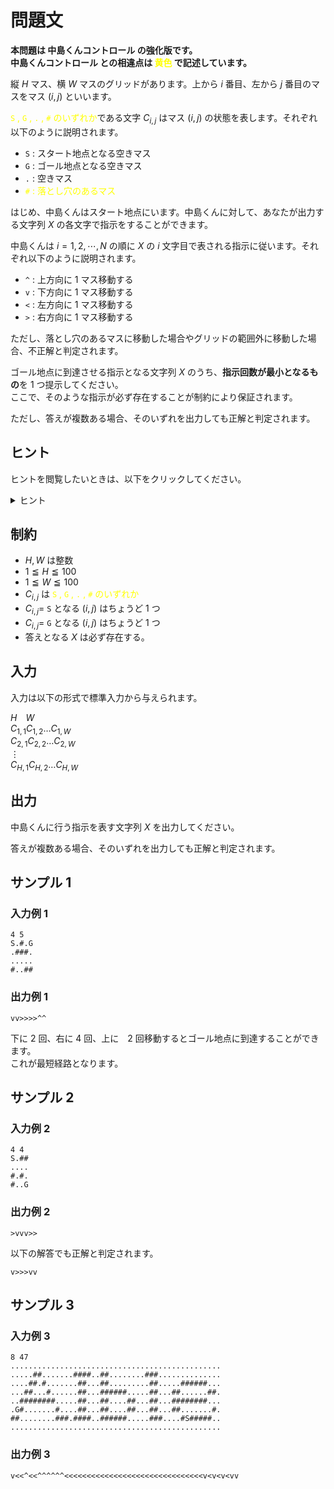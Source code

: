 # 問題文
<strong>
本問題は 中島くんコントロール の強化版です。<br/>  
中島くんコントロール との相違点は <font color="yellow">黄色</font> で記述しています。
</strong>

<br/>

縦 $H$ マス、横 $W$ マスのグリッドがあります。上から $i$ 番目、左から $j$ 番目のマスをマス $(i, j)$ といいます。

<font color="yellow"><code>S</code> , <code>G</code> , <code>.</code> , <code>#</code> のいずれか</font>である文字 $C_{i, j}$ はマス $(i, j)$ の状態を表します。それぞれ以下のように説明されます。

- <code>S</code> : スタート地点となる空きマス
- <code>G</code> : ゴール地点となる空きマス
- <code>.</code> : 空きマス
- <font color="yellow"><code>#</code> : 落とし穴のあるマス</font>

はじめ、中島くんはスタート地点にいます。中島くんに対して、あなたが出力する文字列 $X$ の各文字で指示をすることができます。

中島くんは $i = 1, 2, \cdots, N$ の順に $X$ の $i$ 文字目で表される指示に従います。それぞれ以下のように説明されます。

- <code>^</code> : 上方向に $1$ マス移動する
- <code>v</code> : 下方向に $1$ マス移動する
- <code><</code> : 左方向に $1$ マス移動する
- <code>></code> : 右方向に $1$ マス移動する

ただし、落とし穴のあるマスに移動した場合やグリッドの範囲外に移動した場合、不正解と判定されます。

ゴール地点に到達させる指示となる文字列 $X$ のうち、**指示回数が最小となるもの**を $1$ つ提示してください。  
ここで、そのような指示が必ず存在することが制約により保証されます。

ただし、答えが複数ある場合、そのいずれを出力しても正解と判定されます。

## ヒント
ヒントを閲覧したいときは、以下をクリックしてください。
<details>
<summary>ヒント</summary>
<div>

グリッドを探索する問題です。

最短経路問題に帰着できるため、<strong>幅優先探索（BFS）</strong>で解くことができます。  
経路復元をする方法も調べてみましょう。

<div>
</details>

## 制約
- $H, W$ は整数
- $1 \leqq H \leqq 100$
- $1 \leqq W \leqq 100$
- $C_{i, j}$ は <font color="yellow"><code>S</code> , <code>G</code> , <code>.</code> , <code>#</code> のいずれか</font>
- $C_{i, j} =$ <code>S</code> となる $(i, j)$ はちょうど $1$ つ
- $C_{i, j} =$ <code>G</code> となる $(i, j)$ はちょうど $1$ つ
- 答えとなる $X$ は必ず存在する。

## 入力
入力は以下の形式で標準入力から与えられます。

$H$&emsp;$W$  
$C_{1, 1}C_{1, 2}\ldots C_{1, W}$  
$C_{2, 1}C_{2, 2}\ldots C_{2, W}$  
$\vdots$  
$C_{H, 1}C_{H, 2}\ldots C_{H, W}$  

## 出力
中島くんに行う指示を表す文字列 $X$ を出力してください。

答えが複数ある場合、そのいずれを出力しても正解と判定されます。

## サンプル 1
### 入力例 1
```
4 5
S.#.G
.###.
.....
#..##
```

### 出力例 1
```
vv>>>>^^
```

下に $2$ 回、右に $4$ 回、上に　$2$ 回移動するとゴール地点に到達することができます。  
これが最短経路となります。

## サンプル 2
### 入力例 2
```
4 4
S.##
....
#.#.
#..G
```

### 出力例 2
```
>vvv>>
```

以下の解答でも正解と判定されます。

```
v>>>vv
```

## サンプル 3
### 入力例 3
```
8 47
...............................................
.....##.......####..##........###..............
....##.#.......##...##.........##.....######...
...##...#......##...######.....##...##......##.
..########.....##...##....##...##...########...
.G#.......#....##...##....##...##...##.......#.
##........###.####..######.....###....#S#####..
...............................................
```

### 出力例 3
```
v<<^<<^^^^^^<<<<<<<<<<<<<<<<<<<<<<<<<<<<<<<v<v<v<vv
```
